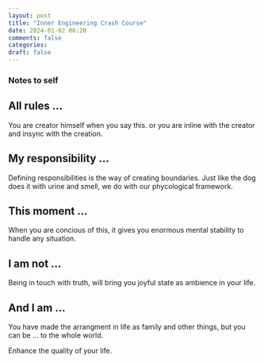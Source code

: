 ```yaml
---
layout: post
title: "Inner Engineering Crash Course"
date: 2024-01-02 06:20
comments: false
categories:
draft: false
---
```


### Notes to self

## All rules ...
You are creator himself when you say this. or you are inline with the creator and insync with the creation.  

## My responsibility ...
Defining responsibilities is the way of creating boundaries. Just like the dog does it with urine and smell, we do with our phycological framework.  

## This moment ...
When you are concious of this, it gives you enormous mental stability to handle any situation.

## I am not ...
Being in touch with truth, will bring you joyful state as ambience in your life.

## And I am ...
You have made the arrangment in life as family and other things, but you can be ... to the whole world.


Enhance the quality of your life.

